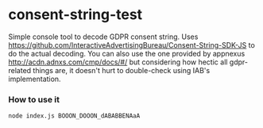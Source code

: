 # consent-string-test

Simple console tool to decode GDPR consent string. Uses https://github.com/InteractiveAdvertisingBureau/Consent-String-SDK-JS to do the actual decoding. You can also use the one provided by appnexus http://acdn.adnxs.com/cmp/docs/#/ but considering how hectic all gdpr-related things are, it doesn't hurt to double-check using IAB's implementation.

### How to use it

`node index.js BOOON_DOOON_dABABBENAaA`
